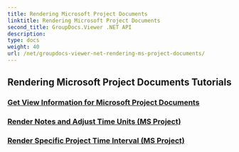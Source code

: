 ```yaml
---
title: Rendering Microsoft Project Documents
linktitle: Rendering Microsoft Project Documents
second_title: GroupDocs.Viewer .NET API
description: 
type: docs
weight: 40
url: /net/groupdocs-viewer-net-rendering-ms-project-documents/
---
```


## Rendering Microsoft Project Documents Tutorials
### [Get View Information for Microsoft Project Documents](./groupdocs-viewer-net-get-view-info-ms-project/)
### [Render Notes and Adjust Time Units (MS Project)](./groupdocs-viewer-net-render-notes-and-adjust-time-ms-project/)
### [Render Specific Project Time Interval (MS Project)](./groupdocs-viewer-net-render-project-time-interval-ms-project/)